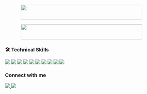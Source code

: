 <p align="center">
  <img width="400" height="50" src="https://res.cloudinary.com/a-taha-p4/image/upload/v1656285565/Header_jhe4i5.gif">
</p>

<p align="center">
  <img width="400" height="50" src="https://res.cloudinary.com/a-taha-p4/image/upload/v1656285575/Untitled_400_50_px_400_50_px_1_kcwmur.gif">
</p>


<h3>🛠 Technical Skills</h3> 
<div> 
<img src="https://img.shields.io/badge/JavaScript-323330?style=for-the-badge&logo=javascript&logoColor=F7DF1E" >
<img  src="https://img.shields.io/badge/React-20232A?style=for-the-badge&logo=react&logoColor=61DAFB" >
<img  src="https://img.shields.io/badge/Redux-593D88?style=for-the-badge&logo=redux&logoColor=white" >
<img  src="https://img.shields.io/badge/Node.js-339933?style=for-the-badge&logo=nodedotjs&logoColor=white" >
<img  src="https://img.shields.io/badge/Express.js-000000?style=for-the-badge&logo=express&logoColor=white" >
<img  src="https://img.shields.io/badge/MySQL-005C84?style=for-the-badge&logo=mysql&logoColor=white" >
<img  src="https://img.shields.io/badge/MongoDB-4EA94B?style=for-the-badge&logo=mongodb&logoColor=white" >
<img  src="https://img.shields.io/badge/jQuery-0769AD?style=for-the-badge&logo=jquery&logoColor=white" >
<img  src="https://img.shields.io/badge/HTML5-E34F26?style=for-the-badge&logo=html5&logoColor=white" >
<img  src="https://img.shields.io/badge/CSS3-1572B6?style=for-the-badge&logo=css3&logoColor=white" >
 </div>
 
 <h3>Connect with me</h3> 
 <div> 
  <a href="https://www.linkedin.com/in/ahmad-tayseer/"> <img src="https://img.shields.io/badge/LinkedIn-0077B5?style=for-the-badge&logo=linkedin&logoColor=white" >
 </a>
  <a href="mailto:ahmad.ty.taha@gmail.com"> <img src="https://img.shields.io/badge/Gmail-D14836?style=for-the-badge&logo=gmail&logoColor=white" > </a>

</div>
<!--
**AhmadTayseer/AhmadTayseer** is a ✨ _special_ ✨ repository because its `README.md` (this file) appears on your GitHub profile.

Here are some ideas to get you started:

- 🔭 I’m currently working on ...
- 🌱 I’m currently learning ...
- 👯 I’m looking to collaborate on ...
- 🤔 I’m looking for help with ...
- 💬 Ask me about ...
- 📫 How to reach me: ...
- 😄 Pronouns: ...
- ⚡ Fun fact: ...
-->
